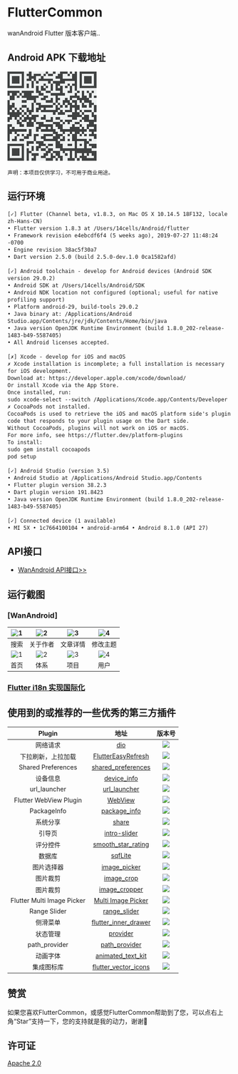 
# FlutterCommon

wanAndroid Flutter 版本客户端..

## Android APK 下载地址

![](https://github.com/androidlgf/FlutterCommon/blob/master/flutter_common/down.png)


`声明：本项目仅供学习，不可用于商业用途。`

## 运行环境

```
[✓] Flutter (Channel beta, v1.8.3, on Mac OS X 10.14.5 18F132, locale zh-Hans-CN)
• Flutter version 1.8.3 at /Users/14cells/Android/flutter
• Framework revision e4ebcdf6f4 (5 weeks ago), 2019-07-27 11:48:24 -0700
• Engine revision 38ac5f30a7
• Dart version 2.5.0 (build 2.5.0-dev.1.0 0ca1582afd)

[✓] Android toolchain - develop for Android devices (Android SDK version 29.0.2)
• Android SDK at /Users/14cells/Android/SDK
• Android NDK location not configured (optional; useful for native profiling support)
• Platform android-29, build-tools 29.0.2
• Java binary at: /Applications/Android Studio.app/Contents/jre/jdk/Contents/Home/bin/java
• Java version OpenJDK Runtime Environment (build 1.8.0_202-release-1483-b49-5587405)
• All Android licenses accepted.

[✗] Xcode - develop for iOS and macOS
✗ Xcode installation is incomplete; a full installation is necessary for iOS development.
Download at: https://developer.apple.com/xcode/download/
Or install Xcode via the App Store.
Once installed, run:
sudo xcode-select --switch /Applications/Xcode.app/Contents/Developer
✗ CocoaPods not installed.
CocoaPods is used to retrieve the iOS and macOS platform side's plugin code that responds to your plugin usage on the Dart side.
Without CocoaPods, plugins will not work on iOS or macOS.
For more info, see https://flutter.dev/platform-plugins
To install:
sudo gem install cocoapods
pod setup

[✓] Android Studio (version 3.5)
• Android Studio at /Applications/Android Studio.app/Contents
• Flutter plugin version 38.2.3
• Dart plugin version 191.8423
• Java version OpenJDK Runtime Environment (build 1.8.0_202-release-1483-b49-5587405)

[✓] Connected device (1 available)
• MI 5X • 1c7664100104 • android-arm64 • Android 8.1.0 (API 27)
```

## API接口

- [WanAndroid API接口>>](https://wanandroid.com/index)

## 运行截图

### [WanAndroid]


|![1](https://github.com/androidlgf/FlutterCommon/blob/master/flutter_common/screenshots/WechatIMG510.png)|![2](https://github.com/androidlgf/FlutterCommon/blob/master/flutter_common/screenshots/WechatIMG513.jpeg)|![3](https://github.com/androidlgf/FlutterCommon/blob/master/flutter_common/screenshots/WechatIMG515.jpeg)|![4](https://github.com/androidlgf/FlutterCommon/blob/master/flutter_common/screenshots/WechatIMG516.png)|
| :--: | :--: | :--: | :--: |
| 搜索 | 关于作者 | 文章详情 | 修改主题 |
|![1](https://github.com/androidlgf/FlutterCommon/blob/master/flutter_common/screenshots/WechatIMG512.jpeg)|![2](https://github.com/androidlgf/FlutterCommon/blob/master/flutter_common/screenshots/WechatIMG517.jpeg)|![3](https://github.com/androidlgf/FlutterCommon/blob/master/flutter_common/screenshots/WechatIMG514.jpeg)|![4](https://github.com/androidlgf/FlutterCommon/blob/master/flutter_common/screenshots/WechatIMG511.png)|
| 首页  | 体系 | 项目 | 用户 |


### [Flutter i18n 实现国际化](https://github.com/shichunlei/flutter_app/wiki/Flutter-i18n-%E5%AE%9E%E7%8E%B0%E5%9B%BD%E9%99%85%E5%8C%96)


## 使用到的或推荐的一些优秀的第三方插件

| Plugin | 地址 | 版本号 |
| :--: | :--: | :--: |
| 网络请求 | [dio](https://pub.dartlang.org/packages/dio) | ![](https://img.shields.io/pub/v/dio.svg) |
| 下拉刷新，上拉加载 |[FlutterEasyRefresh](https://github.com/xuelongqy/flutter_easyrefresh)|![](https://img.shields.io/pub/v/flutter_easyrefresh.svg)|
| Shared Preferences |[shared_preferences](https://github.com/flutter/plugins/tree/master/packages/shared_preferences)|![](https://img.shields.io/pub/v/shared_preferences.svg)|
| 设备信息 |[device_info](https://github.com/flutter/plugins/tree/master/packages/device_info)|![](https://img.shields.io/pub/v/device_info.svg)|
| url_launcher | [url_launcher](https://github.com/flutter/plugins/tree/master/packages/url_launcher) | ![](https://img.shields.io/pub/v/url_launcher.svg) | 
| Flutter WebView Plugin | [WebView](https://github.com/fluttercommunity/flutter_webview_plugin) | ![](https://img.shields.io/pub/v/flutter_webview_plugin.svg) | 
| PackageInfo | [package_info](https://github.com/flutter/plugins/tree/master/packages/package_info) | ![](https://img.shields.io/pub/v/package_info.svg) | 
| 系统分享 | [share](https://github.com/flutter/plugins/tree/master/packages/share) | ![](https://img.shields.io/pub/v/share.svg) |
| 引导页 | [intro-slider](https://github.com/duytq94/flutter-intro-slider) | ![](https://img.shields.io/pub/v/intro_slider.svg) |
| 评分控件 | [smooth_star_rating](https://github.com/thangmam/smoothratingbar) | ![](https://img.shields.io/pub/v/smooth_star_rating.svg) |
| 数据库 | [sqfLite](https://github.com/tekartik/sqflite) | ![](https://img.shields.io/pub/v/sqflite.svg) | 
| 图片选择器 | [image_picker](https://github.com/flutter/plugins/tree/master/packages/image_picker) | ![](https://img.shields.io/pub/v/image_picker.svg) | 
| 图片裁剪 | [image_crop](https://github.com/VolodymyrLykhonis/image_crop) |![](https://img.shields.io/pub/v/image_crop.svg)|
| 图片裁剪 | [image_cropper](https://github.com/hnvn/flutter_image_cropper) |![](https://img.shields.io/pub/v/image_cropper.svg)|
| Flutter Multi Image Picker | [Multi Image Picker](https://github.com/Sh1d0w/multi_image_picker) | ![](https://img.shields.io/pub/v/multi_image_picker.svg) | 
| Range Slider | [range_slider](https://github.com/boeledi/RangeSlider) | ![](https://img.shields.io/pub/v/flutter_range_slider.svg) | 
| 侧滑菜单 | [flutter_inner_drawer](https://github.com/Dn-a/flutter_inner_drawer) | ![](https://img.shields.io/pub/v/flutter_inner_drawer.svg) |
| 状态管理 | [provider](https://github.com/rrousselGit/provider) | ![](https://img.shields.io/pub/v/provider.svg) |
| path_provider | [path_provider](https://github.com/flutter/plugins/tree/master/packages/path_provider) | ![](https://img.shields.io/pub/v/path_provider.svg) |
| 动画字体 | [animated_text_kit](https://github.com/aagarwal1012/Animated-Text-Kit) | ![](https://img.shields.io/pub/v/animated_text_kit.svg) |
| 集成图标库 |[flutter_vector_icons](https://github.com/pd4d10/flutter-vector-icons)| ![](https://img.shields.io/pub/v/flutter_vector_icons.svg) |


## 赞赏

如果您喜欢FlutterCommon，或感觉FlutterCommon帮助到了您，可以点右上角“Star”支持一下，您的支持就是我的动力，谢谢🙂

## 许可证

[Apache 2.0](https://github.com/androidlgf/FlutterCommon/blob/master/LICENSE)
